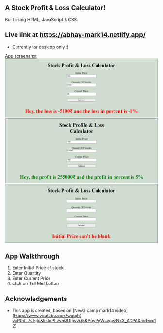 ## A Stock Profit & Loss Calculator!

Built using HTML, JavaScript & CSS.

## Live link at https://abhay-mark14.netlify.app/

- Currently for desktop only :)

[App screenshot](https://github.com/abhaybharti/markFourteen/blob/main/Assets/homepage.png)
![Loss Screenshot](https://github.com/abhaybharti/markFourteen/blob/main/Assets/loss.png)
![Profit screenshot](https://github.com/abhaybharti/markFourteen/blob/main/Assets/profit.png)
![Field Validation](https://github.com/abhaybharti/markFourteen/blob/main/Assets/fieldvalidation.png)

## App Walkthrough

1. Enter Initial Price of stock
2. Enter Quantity
3. Enter Current Price
4. click on Tell Me! button

## Acknowledgements

- This app is created, based on [NeoG camp mark14 video] (https://www.youtube.com/watch?v=P0dL7sl5jIc&list=PLzvhQUIpvvuj5KPnyPyWsvgyzNkX_ACPA&index=12)
